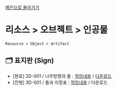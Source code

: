 [메인으로 돌아가기](/README.md)

# 리소스 > 오브젝트 > 인공물 
```
Resource > Object > Artifact
```

## :card_index_dividers: 표지판 (Sign)
- [완료] 2D-001 / 나무방향과 돌 : [작업내용](/Resource-Object-Artifact/2D-Sign-001.md) / [다운로드](https://gofile.me/6XDCl/07zTZUJ9A)
- [진행] 3D-001 / 돌과 이정표 : [작업내용](/Resource-Object-Artifact/3D-Sign-001.md) / 다운로드

